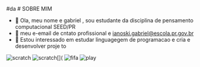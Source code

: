  #da # SOBRE MIM

- 👋 Ola, meu nome e gabriel , sou estudante da disciplina de pensamento computacional SEED/PR
- 👀  meu  e-email de cntato profissional e  ianoski.gabriel@escola.pr.gov.br
- 🌱  Estou interessado em estudar linguagegem de programacao e cria e desenvolver proje  to

![ scratch](https://img.shields.io/badge/Scratch-4D97FF?style=for-the-badge&logo=Scratch&logoCo1lor=white)
![scratch[](](https://img.shields.io/badge/JavaScript-323330?style=for-the-badge&logo=javascript&logoColor=F7DF1E)
![fifa](https://img.shields.io/badge/FIFA-B7312F?style=for-the-badge&logo=fifa&logoColor=white)
![play](https://img.shields.io/badge/PlayStation-003791?style=for-the-badge&logo=playstation&logoColor=white)
 
